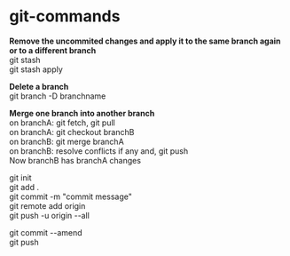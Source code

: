 # git-commands

**Remove the uncommited changes and apply it to the same branch again or to a different branch**  
git stash  
git stash apply

**Delete a branch**  
git branch -D branchname

**Merge one branch into another branch**  
on branchA: git fetch, git pull  
on branchA: git checkout branchB  
on branchB: git merge branchA  
on branchB: resolve conflicts if any and, git push  
Now branchB has branchA changes

git init  
git add .  
git commit -m "commit message"  
git remote add origin  
git push -u origin --all  

git commit --amend  
git push  

